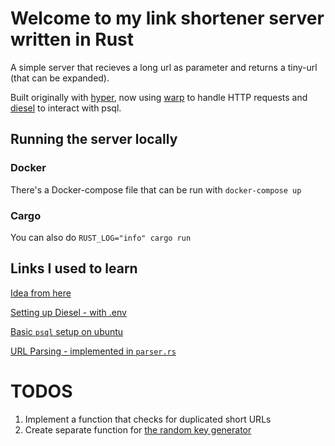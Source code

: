 # Welcome to my link shortener server written in Rust

A simple server that recieves a long url as parameter and returns a tiny-url (that can be expanded).

Built originally with [hyper](https://hyper.rs/), now using [warp](https://github.com/seanmonstar/warp) to handle HTTP requests and [diesel](https://diesel.rs/) to interact with psql.

## Running the server locally

### Docker

There's a Docker-compose file that can be run with `docker-compose up`

### Cargo

You can also do `RUST_LOG="info" cargo run`

## Links I used to learn

[Idea from here](https://www.goldsborough.me/rust/web/tutorial/2018/01/20/17-01-11-writing_a_microservice_in_rust/)

[Setting up Diesel - with .env](https://diesel.rs/guides/getting-started)

[Basic `psql` setup on ubuntu](https://www.cherryservers.com/blog/how-to-install-and-setup-postgresql-server-on-ubuntu-20-04)

[URL Parsing - implemented in `parser.rs`](https://www.secretfader.com/blog/2019/01/parsing-validating-assembling-urls-rust/)


# TODOS

1. Implement a function that checks for duplicated short URLs
1. Create separate function for [the random key generator](https://github.com/pedromarquetti/tiny-link/blob/207c3ec50c536227c535760ba09a8c3f4c620c34/src/db.rs#L16)
